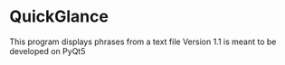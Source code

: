 # QuickGlance
This program displays phrases from a text file
Version 1.1 is meant to be developed on PyQt5 

